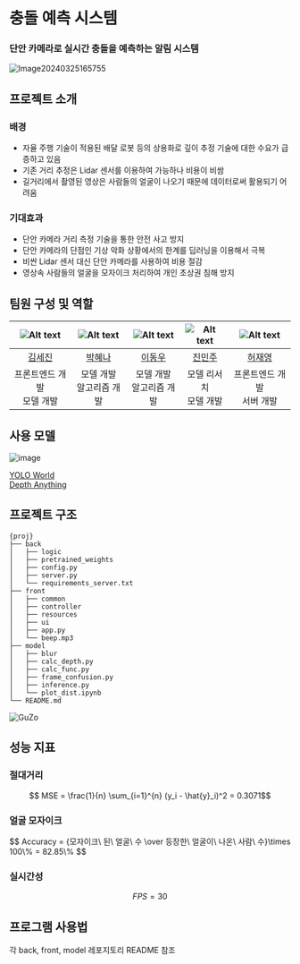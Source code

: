 # 충돌 예측 시스템
### 단안 카메라로 실시간 충돌을 예측하는 알림 시스템

![Image20240325165755](https://github.com/boostcampaitech6/level2-3-cv-finalproject-cv-12/assets/149575938/9bdf61f5-9198-409b-95e4-34da1f51482d)

## 프로젝트 소개
### 배경
- 자율 주행 기술이 적용된 배달 로봇 등의 상용화로 깊이 추정 기술에 대한 수요가 급증하고 있음
- 기존 거리 추정은 Lidar 센서를 이용하여 가능하나 비용이 비쌈
- 길거리에서 촬영된 영상은 사람들의 얼굴이 나오기 때문에 데이터로써 활용되기 어려움
### 기대효과
- 단안 카메라 거리 측정 기술을 통한 안전 사고 방지
- 단안 카메라의 단점인 기상 악화 상황에서의 한계를 딥러닝을 이용해서 극복
- 비싼 Lidar 센서 대신 단안 카메라를 사용하여 비용 절감
- 영상속 사람들의 얼굴을 모자이크 처리하여 개인 초상권 침해 방지
## 팀원 구성 및 역할
|![Alt text](https://avatars.githubusercontent.com/u/149575938?v=4)|![Alt text](https://avatars.githubusercontent.com/u/90448406?v=4)|![Alt text](https://avatars.githubusercontent.com/u/109489851?v=4)|![Alt text](https://avatars.githubusercontent.com/u/56228633?v=4)|![Alt text](https://avatars.githubusercontent.com/u/83424878?v=4)|
| :--------------------------------------------------------------------------------------: | :----------------------------------------------------------------------------------------------: | :--------------------------------------------------------------------------------------: | :--------------------------------------------------------------------------------------: | :--------------------------------------------------------------------------------------:
|[김세진](https://github.com/Revabo)|[박혜나](https://github.com/heynapark)|[이동우](https://github.com/Dong-Uri)|[진민주](https://github.com/freenozero)|[허재영](https://github.com/jae-heo)|
|프론트엔드 개발 <br> 모델 개발 |모델 개발<br> 알고리즘 개발<br>|모델 개발 <br> 알고리즘 개발 <br>|모델 리서치 <br> 모델 개발 <br>|프론트엔드 개발 <br> 서버 개발 <br>|


## 사용 모델
![image](https://github.com/boostcampaitech6/level2-3-cv-finalproject-cv-12/assets/149575938/40abaac5-2d15-4da3-a366-0b23971196a0)

[YOLO World](https://github.com/AILab-CVC/YOLO-World)<br>
[Depth Anything](https://github.com/LiheYoung/Depth-Anything)


## 프로젝트 구조

```
{proj}
├── back
│   ├── logic
│   ├── pretrained_weights
│   ├── config.py
│   ├── server.py
│   └── requirements_server.txt
├── front
│   ├── common
│   ├── controller
│   ├── resources
│   ├── ui
│   ├── app.py
│   └── beep.mp3
├── model
│   ├── blur
│   ├── calc_depth.py
│   ├── calc_func.py
│   ├── frame_confusion.py
│   ├── inference.py
│   └── plot_dist.ipynb
└── README.md
```

![GuZo](https://github.com/boostcampaitech6/level2-3-cv-finalproject-cv-12/assets/109489851/a8aea2df-ce83-4200-a5c8-06c3dc1ff440)

## 성능 지표
### 절대거리
$$ MSE = \frac{1}{n} \sum_{i=1}^{n} (y_i - \hat{y}_i)^2 = 0.3071$$
### 얼굴 모자이크
<p>$$ Accuracy = {모자이크\ 된\ 얼굴\ 수 \over 등장한\ 얼굴이\ 나온\ 사람\ 수}\times 100\% = 82.85\% $$</p>

### 실시간성
$$ FPS = 30 $$

## 프로그램 사용법
각 back, front, model 레포지토리 README 참조

